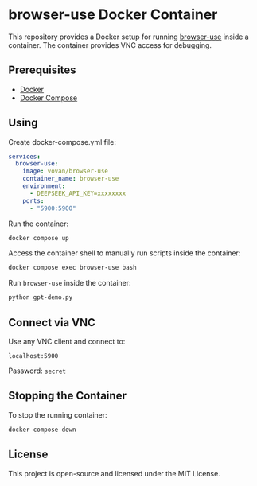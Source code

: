 # browser-use Docker Container

This repository provides a Docker setup for running [browser-use](https://github.com/browser-use/browser-use) inside a container. The container provides VNC access for debugging.

## Prerequisites

- [Docker](https://docs.docker.com/get-docker/)
- [Docker Compose](https://docs.docker.com/compose/install/)

## Using

Create docker-compose.yml file:

```yaml
services:
  browser-use:
    image: vovan/browser-use
    container_name: browser-use
    environment:
      - DEEPSEEK_API_KEY=xxxxxxxx
    ports:
      - "5900:5900"
```

Run the container:

```sh
docker compose up
```

Access the container shell to manually run scripts inside the container:

```sh
docker compose exec browser-use bash
```

Run `browser-use` inside the container:

```sh
python gpt-demo.py
```

## Connect via VNC

Use any VNC client and connect to:

```
localhost:5900
```

Password: `secret`

## Stopping the Container

To stop the running container:

```sh
docker compose down
```

## License

This project is open-source and licensed under the MIT License.
